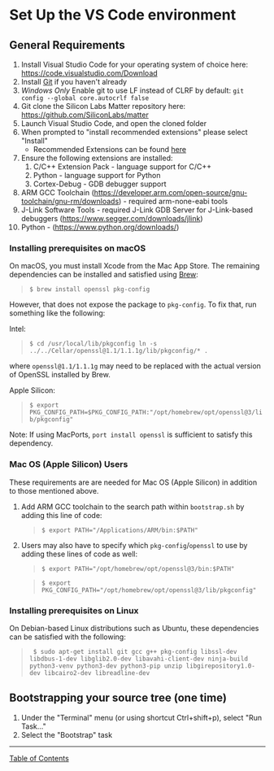 # Set Up the VS Code environment

## General Requirements

1. Install Visual Studio Code for your operating system of choice here:
   https://code.visualstudio.com/Download
2. Install [Git](https://git-scm.com/) if you haven't already
3. _Windows Only_ Enable git to use LF instead of CLRF by default:
   `git config --global core.autocrlf false`
4. Git clone the Silicon Labs Matter repository here:
   https://github.com/SiliconLabs/matter
5. Launch Visual Studio Code, and open the cloned folder
6. When prompted to "install recommended extensions" please select "Install"
    - Recommended Extensions can be found
      [here](../../../../.vscode/extensions.json)
7. Ensure the following extensions are installed:
    1. C/C++ Extension Pack - language support for C/C++
    2. Python - language support for Python
    3. Cortex-Debug - GDB debugger support
8. ARM GCC Toolchain
   (https://developer.arm.com/open-source/gnu-toolchain/gnu-rm/downloads) -
   required arm-none-eabi tools
9. J-Link Software Tools - required J-Link GDB Server for J-Link-based debuggers
   (https://www.segger.com/downloads/jlink)
10. Python - (https://www.python.org/downloads/)

### Installing prerequisites on macOS

On macOS, you must install Xcode from the Mac App Store. The remaining
dependencies can be installed and satisfied using [Brew](https://brew.sh/):

> `$ brew install openssl pkg-config`

However, that does not expose the package to `pkg-config`. To fix that, run
something like the following:

Intel:

> `$ cd /usr/local/lib/pkgconfig ln -s ../../Cellar/openssl@1.1/1.1.1g/lib/pkgconfig/* .`

where `openssl@1.1/1.1.1g` may need to be replaced with the actual version of
OpenSSL installed by Brew.

Apple Silicon:

> `$ export PKG_CONFIG_PATH=$PKG_CONFIG_PATH:"/opt/homebrew/opt/openssl@3/lib/pkgconfig"`

Note: If using MacPorts, `port install openssl` is sufficient to satisfy this
dependency.

### Mac OS (Apple Silicon) Users

These requirements are are needed for Mac OS (Apple Silicon) in addition to
those mentioned above. <br>

1. Add ARM GCC toolchain to the search path within `bootstrap.sh` by adding this
   line of code:

    > `$ export PATH="/Applications/ARM/bin:$PATH"`

2. Users may also have to specify which `pkg-config`/`openssl` to use by adding
   these lines of code as well:

    > `$ export PATH="/opt/homebrew/opt/openssl@3/bin:$PATH"`

    > `$ export PKG_CONFIG_PATH="/opt/homebrew/opt/openssl@3/lib/pkgconfig"`

### Installing prerequisites on Linux

On Debian-based Linux distributions such as Ubuntu, these dependencies can be
satisfied with the following:

> ` $ sudo apt-get install git gcc g++ pkg-config libssl-dev libdbus-1-dev libglib2.0-dev libavahi-client-dev ninja-build python3-venv python3-dev python3-pip unzip libgirepository1.0-dev libcairo2-dev libreadline-dev`

## Bootstrapping your source tree (one time)

1. Under the "Terminal" menu (or using shortcut Ctrl+shift+p), select "Run
   Task..."
2. Select the "Bootstrap" task

---

[Table of Contents](../../README.md)

